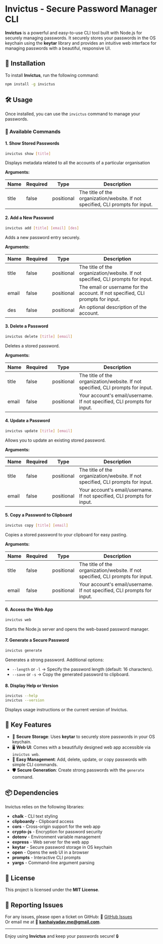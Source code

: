 # Invictus - Secure Password Manager CLI

**Invictus** is a powerful and easy-to-use CLI tool built with Node.js for securely managing passwords. It securely stores your passwords in the OS keychain using the **keytar** library and provides an intuitive web interface for managing passwords with a beautiful, responsive UI.

## 🚀 Installation

To install **Invictus**, run the following command:

```sh
npm install -g invictus
```

## 🛠 Usage

Once installed, you can use the `invictus` command to manage your passwords.

### 📜 Available Commands

#### 1. Show Stored Passwords

```sh
invictus show [title]
```

Displays metadata related to all the accounts of a particular organisation

**Arguments:**

| Name  | Required | Type       | Description                                                                     |
| ----- | -------- | ---------- | ------------------------------------------------------------------------------- |
| title | false    | positional | The title of the organization/website. If not specified, CLI prompts for input. |

#### 2. Add a New Password

```sh
invictus add [title] [email] [des]
```

Adds a new password entry securely.

**Arguments:**

| Name  | Required | Type       | Description                                                                     |
| ----- | -------- | ---------- | ------------------------------------------------------------------------------- |
| title | false    | positional | The title of the organization/website. If not specified, CLI prompts for input. |
| email | false    | positional | The email or username for the account. If not specified, CLI prompts for input. |
| des   | false    | positional | An optional description of the account.                                         |

#### 3. Delete a Password

```sh
invictus delete [title] [email]
```

Deletes a stored password.

**Arguments:**

| Name  | Required | Type       | Description                                                                     |
| ----- | -------- | ---------- | ------------------------------------------------------------------------------- |
| title | false    | positional | The title of the organization/website. If not specified, CLI prompts for input. |
| email | false    | positional | Your account's email/username. If not specified, CLI prompts for input.         |

#### 4. Update a Password

```sh
invictus update [title] [email]
```

Allows you to update an existing stored password.

**Arguments:**

| Name  | Required | Type       | Description                                                                     |
| ----- | -------- | ---------- | ------------------------------------------------------------------------------- |
| title | false    | positional | The title of the organization/website. If not specified, CLI prompts for input. |
| email | false    | positional | Your account's email/username. If not specified, CLI prompts for input.         |

#### 5. Copy a Password to Clipboard

```sh
invictus copy [title] [email]
```

Copies a stored password to your clipboard for easy pasting.

**Arguments:**

| Name  | Required | Type       | Description                                                                     |
| ----- | -------- | ---------- | ------------------------------------------------------------------------------- |
| title | false    | positional | The title of the organization/website. If not specified, CLI prompts for input. |
| email | false    | positional | Your account's email/username. If not specified, CLI prompts for input.         |

#### 6. Access the Web App

```sh
invictus web
```

Starts the Node.js server and opens the web-based password manager.

#### 7. Generate a Secure Password

```sh
invictus generate
```

Generates a strong password. Additional options:

- `--length` or `-l` → Specify the password length (default: 16 characters).
- `--save` or `-s` → Copy the generated password to clipboard.

#### 8. Display Help or Version

```sh
invictus --help
invictus --version
```

Displays usage instructions or the current version of Invictus.

## 🔑 Key Features

- 🔐 **Secure Storage**: Uses **keytar** to securely store passwords in your OS keychain.
- 🖥 **Web UI**: Comes with a beautifully designed web app accessible via `invictus web`.
- 📝 **Easy Management**: Add, delete, update, or copy passwords with simple CLI commands.
- 🛡 **Secure Generation**: Create strong passwords with the `generate` command.

## 📦 Dependencies

Invictus relies on the following libraries:

- **chalk** - CLI text styling
- **clipboardy** - Clipboard access
- **cors** - Cross-origin support for the web app
- **crypto-js** - Encryption for password security
- **dotenv** - Environment variable management
- **express** - Web server for the web app
- **keytar** - Secure password storage in OS keychain
- **open** - Opens the web UI in a browser
- **prompts** - Interactive CLI prompts
- **yargs** - Command-line argument parsing

## 📜 License

This project is licensed under the **MIT License**.

## 📩 Reporting Issues

For any issues, please open a ticket on GitHub:
🔗 [GitHub Issues](https://github.com/kanhaiyadav/invictus)\
Or email me at 📧 **[kanhaiyadav.me@gmail.com](mailto:kanhaiyadav.me@gmail.com)**.

---

Enjoy using **Invictus** and keep your passwords secure! 🔒

